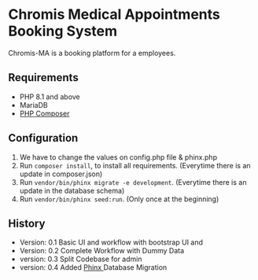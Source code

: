 # Chromis Medical Appointments Booking System

Chromis-MA is a booking platform for a employees.

## Requirements

- PHP 8.1 and above
- MariaDB
- [PHP Composer](https://getcomposer.org/)

## Configuration

1. We have to change the values on config.php file & phinx.php
2. Run `composer install`, to install all requirements. (Everytime there is an update in composer.json)
3. Run `vendor/bin/phinx migrate -e development`. (Everytime there is an update in the database schema)
4. Run `vendor/bin/phinx seed:run`. (Only once at the beginning)

## History

- Version: 0.1
  Basic UI and  workflow with bootstrap UI and
- Version: 0.2
  Complete Workflow with Dummy Data
- version: 0.3
  Split Codebase for admin
- version: 0.4
  Added [Phinx ](https://phinx.org)Database Migration
